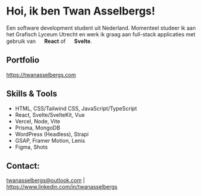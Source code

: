 # Hoi, ik ben Twan Asselbergs!


Een software development student uit Nederland. Momenteel studeer ik aan het Grafisch Lyceum Utrecht en werk ik graag aan full-stack applicaties met gebruik van <img src="https://cdn.jsdelivr.net/gh/devicons/devicon/icons/react/react-original.svg" width="15" height="15"/> **React** of <img src="https://cdn.jsdelivr.net/gh/devicons/devicon/icons/svelte/svelte-original.svg" width="15" height="15"/> **Svelte**.


## Portfolio

https://twanasselbergs.com


## Skills & Tools
- HTML, CSS/Tailwind CSS, JavaScript/TypeScript
- React, Svelte/SvelteKit, Vue
- Vercel, Node, Vite
- Prisma, MongoDB
- WordPress (Headless), Strapi
- GSAP, Framer Motion, Lenis
- Figma, Shots


## Contact: 

twanasselbergs@outlook.com | https://www.linkedin.com/in/twanasselbergs
